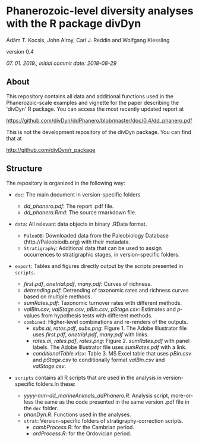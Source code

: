 # Phanerozoic-level diversity analyses with the R package divDyn

Ádám T. Kocsis, John Alroy, Carl J. Reddin and Wolfgang Kiessling

version 0.4

*07. 01. 2019., initial commit date: 2018-08-29*

## About

This repository contains all data and additional functions used in the Phanerozoic-scale examples and vignette for the paper describing the 'divDyn' R package. You can access the most recently updated report at

https://github.com/divDyn/ddPhanero/blob/master/doc/0.4/dd_phanero.pdf


This is not the development repository of the divDyn package. You can find that at 

http://github.com/divDyn/r_package


## Structure

The repository is organized in the following way:

* ``doc``: The main document in version-specific folders
  - *dd_phanero.pdf*: The report .pdf file.
  - *dd_phanero.Rmd*: The source rmarkdown file.

* ``data``: All relevant data objects in binary .RData format. 
  * ``PaleoDB``: Downloaded data from the Paleobiology Database (http.//Paleobiodb.org) with their metadata.
  * ``Stratigraphy``: Additional data that can be used to assign occurrences to stratigraphic stages, in version-specific folders.

* ``export``: Tables and figures directly output by the scripts presented in ``scripts``. 
  - *first.pdf*, *onetrial.pdf*, *many.pdf*: Curves of richness.
  - *detrending.pdf*: Detrending of taxonomic rates and richness curves based on multiple methods.
  - *sumRates.pdf*: Taxonomic turnover rates with different methods.
  - *valBin.csv*, *valStage.csv*, *pBin.csv*, *pStage.csv*: Estimates and *p*-values from hypothesis tests with different methods.
  * ``combined``: Higher-level combinations and re-renders of the outputs. 
    - *subs.ai*, *rates.pdf*, *subs.png*: Figure 1. The Adobe Illustrator file uses *first.pdf*, *onetrial.pdf*, *many.pdf* with links.
    - *rates.ai*, *rates.pdf*, *rates.png*: Figure 2. *sumRates.pdf* with panel labels. The Adobe Illustrator file uses *sumRates.pdf* with a link.
    - *conditionalTable.xlsx*: Table 3. MS Excel table that uses *pBin.csv* and *pStage.csv* to conditionally format *valBin.csv* and *valStage.csv*.
* ``scripts`` contains all R scripts that are used in the analysis in version-specific folders.In these:
  - *yyyy-mm-dd_marineAnimals_ddPhanero.R*: Analysis script, more-or-less the same as the code presented in the same version .pdf file in the ``doc`` folder.
  - *phanDyn.R*: Functions used in the analyses.
  * ``strat``: Version-specific folders of stratigraphy-correction scripts.
    - *cambProcess.R*: for the Cambrian period.
    - *ordProcess.R*: for the Ordovician period.
